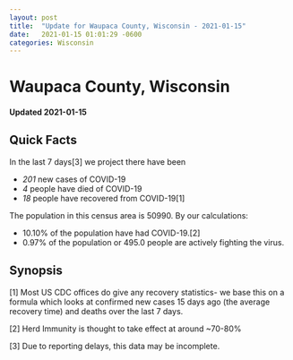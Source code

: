 ```yaml
---
layout: post
title:  "Update for Waupaca County, Wisconsin - 2021-01-15"
date:   2021-01-15 01:01:29 -0600
categories: Wisconsin
---
```


# Waupaca County, Wisconsin
#### Updated 2021-01-15

## Quick Facts

In the last 7 days[3] we project there have been
- *201* new cases of COVID-19
- *4* people have died of COVID-19
- *18* people have recovered from COVID-19[1]

The population in this census area is 50990. By our calculations:
- 10.10% of the population have had COVID-19.[2]
- 0.97% of the population or 495.0 people are actively fighting the virus.

## Synopsis




[1] Most US CDC offices do give any recovery statistics- we base this on a formula which looks at confirmed new cases
15 days ago (the average recovery time) and deaths over the last 7 days.

[2] Herd Immunity is thought to take effect at around ~70-80%

[3] Due to reporting delays, this data may be incomplete.
 
    